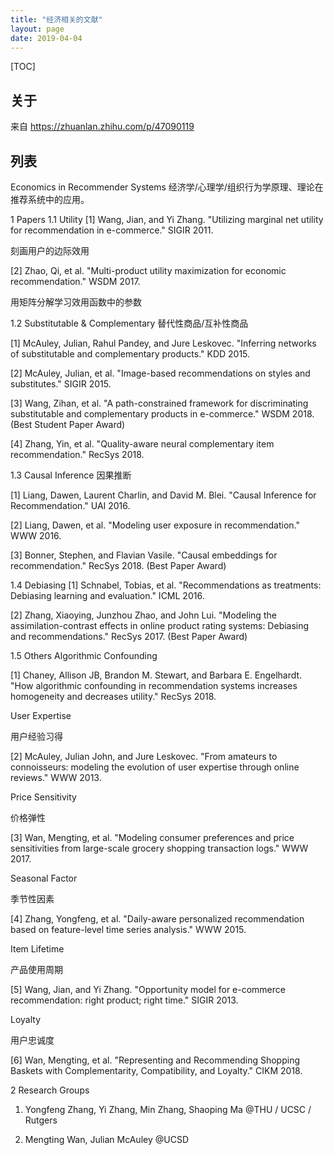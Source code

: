 ```yaml
---
title: "经济相关的文献"
layout: page
date: 2019-04-04
---
```

[TOC]

## 关于
来自 <https://zhuanlan.zhihu.com/p/47090119>


## 列表

Economics in Recommender Systems
经济学/心理学/组织行为学原理、理论在推荐系统中的应用。

1 Papers
1.1 Utility
[1] Wang, Jian, and Yi Zhang. "Utilizing marginal net utility for recommendation in e-commerce." SIGIR 2011.

刻画用户的边际效用


[2] Zhao, Qi, et al. "Multi-product utility maximization for economic recommendation." WSDM 2017.

用矩阵分解学习效用函数中的参数



1.2 Substitutable & Complementary
替代性商品/互补性商品

[1] McAuley, Julian, Rahul Pandey, and Jure Leskovec. "Inferring networks of substitutable and complementary products." KDD 2015.

[2] McAuley, Julian, et al. "Image-based recommendations on styles and substitutes." SIGIR 2015.


[3] Wang, Zihan, et al. "A path-constrained framework for discriminating substitutable and complementary products in e-commerce." WSDM 2018. (Best Student Paper Award)

[4] Zhang, Yin, et al. "Quality-aware neural complementary item recommendation." RecSys 2018.

1.3 Causal Inference
因果推断

[1] Liang, Dawen, Laurent Charlin, and David M. Blei. "Causal Inference for Recommendation." UAI 2016.

[2] Liang, Dawen, et al. "Modeling user exposure in recommendation." WWW 2016.


[3] Bonner, Stephen, and Flavian Vasile. "Causal embeddings for recommendation." RecSys 2018. (Best Paper Award)

1.4 Debiasing
[1] Schnabel, Tobias, et al. "Recommendations as treatments: Debiasing learning and evaluation." ICML 2016.

[2] Zhang, Xiaoying, Junzhou Zhao, and John Lui. "Modeling the assimilation-contrast effects in online product rating systems: Debiasing and recommendations." RecSys 2017. (Best Paper Award)


1.5 Others
Algorithmic Confounding

[1] Chaney, Allison JB, Brandon M. Stewart, and Barbara E. Engelhardt. "How algorithmic confounding in recommendation systems increases homogeneity and decreases utility." RecSys 2018.




User Expertise

用户经验习得

[2] McAuley, Julian John, and Jure Leskovec. "From amateurs to connoisseurs: modeling the evolution of user expertise through online reviews." WWW 2013.




Price Sensitivity

价格弹性

[3] Wan, Mengting, et al. "Modeling consumer preferences and price sensitivities from large-scale grocery shopping transaction logs." WWW 2017.



Seasonal Factor

季节性因素

[4] Zhang, Yongfeng, et al. "Daily-aware personalized recommendation based on feature-level time series analysis." WWW 2015.



Item Lifetime

产品使用周期

[5] Wang, Jian, and Yi Zhang. "Opportunity model for e-commerce recommendation: right product; right time." SIGIR 2013.



Loyalty

用户忠诚度

[6] Wan, Mengting, et al. "Representing and Recommending Shopping Baskets with Complementarity, Compatibility, and Loyalty." CIKM 2018.

2 Research Groups
1) Yongfeng Zhang, Yi Zhang, Min Zhang, Shaoping Ma @THU / UCSC / Rutgers

2) Mengting Wan, Julian McAuley @UCSD